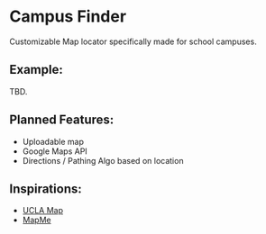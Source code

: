 # Campus Finder
Customizable Map locator specifically made for school campuses.

## Example:
TBD.

## Planned Features:
- Uploadable map
- Google Maps API
- Directions / Pathing Algo based on location

## Inspirations:
- [UCLA Map](http://www.map.ucla.edu/)
- [MapMe](https://mapme.com/solutions/virtual-campus-tour/)
